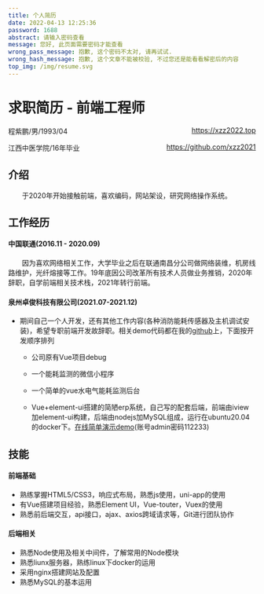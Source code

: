 ```yaml
---
title: 个人简历
date: 2022-04-13 12:25:36
password: 1688
abstract: 请输入密码查看
message: 您好, 此页面需要密码才能查看
wrong_pass_message: 抱歉, 这个密码不太对, 请再试试.
wrong_hash_message: 抱歉, 这个文章不能被校验, 不过您还是能看看解密后的内容
top_img: /img/resume.svg
---
```




# 求职简历 - 前端工程师



<p style="text-align: left">程紫鹏/男/1993/04<span style="float: right"><i class="fa-solid fa-house-user"></i>&emsp;<a href="https://xzz2022.top">https://xzz2022.top</a></span></p>

<p style="text-align: left">江西中医学院/16年毕业<span style="float: right"><i class="fa-brands fa-github"></i>&emsp;<a href="https://github.com/xzz2021">https://github.com/xzz2021</a></span></p>



## 介绍

　　于2020年开始接触前端，喜欢编码，网站架设，研究网络操作系统。

## 工作经历

#### 中国联通(2016.11 - 2020.09)

　　因为喜欢网络相关工作，大学毕业之后在联通南昌分公司做网络装维，机房线路维护，光纤熔接等工作。19年底因公司改革所有技术人员做业务推销，2020年辞职，自学前端相关技术栈，2021年转行前端。

#### 泉州卓俊科技有限公司(2021.07-2021.12)

- 期间自己一个人开发，还有其他工作内容(各种消防能耗传感器及主机调试安装)，希望专职前端开发故辞职。相关demo代码都在我的<a href="https://github.com/xzz2021">github</a>上，下面按开发顺序排列

  - 公司原有Vue项目debug

  - 一个能耗监测的微信小程序

  - 一个简单的vue水电气能耗监测后台

  - Vue+element-ui搭建的简陋erp系统，自己写的配套后端，前端由iview加element-ui构建，后端由nodejs加MySQL组成，运行在ubuntu20.04的docker下。<a href="http://xzz2022.top:81" target="_blank">在线简单演示demo</a>(账号admin密码112233)

  

  


## 技能

#### 前端基础

- 熟练掌握HTML5/CSS3，响应式布局，熟悉js使用，uni-app的使用
- 有Vue搭建项目经验，熟悉Element UI，Vue-touter，Vuex的使用
- 熟悉前后端交互，api接口，ajax、axios跨域请求等，Git进行团队协作


#### 后端相关

- 熟悉Node使用及相关中间件，了解常用的Node模块
- 熟悉liunx服务器，熟练linux下docker的运用
- 采用nginx搭建网站及配置
- 熟悉MySQL的基本运用





